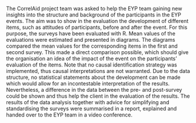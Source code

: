 The CorrelAid project team was asked to help the EYP team gaining new insights into the structure and background of the participants in the EYP events. The aim was to show in the evaluation the development of different items, such as attitudes of participants, before and after the event. 
For this purpose, the surveys have been evaluated with R. Mean values of the evaluations were estimated and presented in diagrams. The diagrams compared the mean values for the corresponding items in the first and second survey. This made a direct comparison possible, which should give the organisation an idea of the impact of the event on the participants’ evaluation of the items. 
Note that no causal identification strategy was implemented, thus causal interpretations are not warranted. Due to the data structure, no statistical statements about the development can be made which would allow for an incontestable interpretation of the results. Nevertheless, a difference in the data between the pre- and post-survey could be shown and thus help the client in the evaluation of the results. The results of the data analysis together with advice for simplifying and standardising the surveys were summarised in a report, explained and handed over to the EYP team in a video conference.